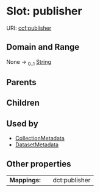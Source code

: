 
# Slot: publisher




URI: [ccf:publisher](http://purl.org/ccf/publisher)


## Domain and Range

None &#8594;  <sub>0..1</sub> [String](types/String.md)

## Parents


## Children


## Used by

 * [CollectionMetadata](CollectionMetadata.md)
 * [DatasetMetadata](DatasetMetadata.md)

## Other properties

|  |  |  |
| --- | --- | --- |
| **Mappings:** | | dct:publisher |

